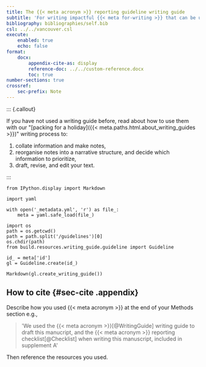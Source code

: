 ```yaml
---
title: The {{< meta acronym >}} reporting guideline writing guide
subtitle: 'For writing impactful {{< meta for-writing >}} that can be understood and used by everyone.'
bibliography: bibliographies/self.bib
csl: ../../vancouver.csl
execute:
    enabled: true
    echo: false
format:
    docx:
        appendix-cite-as: display
        reference-doc: ../../custom-reference.docx
        toc: true
number-sections: true
crossref:
    sec-prefix: Note
---
```


::: {.callout}

If you have not used a writing guide before, read about how to use them with our "[packing for a holiday]({{< meta.paths.html.about_writing_guides >}})" writing process to:

1. collate information and make notes,
2. reorganise notes into a narrative structure, and decide which information to prioritize,
3. draft, revise, and edit your text.

:::

```{python}
from IPython.display import Markdown

import yaml

with open('_metadata.yml', 'r') as file_:
    meta = yaml.safe_load(file_)

import os
path = os.getcwd()
path = path.split('/guidelines')[0]
os.chdir(path)
from build.resources.writing_guide.guideline import Guideline

id_ = meta['id']
gl = Guideline.create(id_)

Markdown(gl.create_writing_guide())
```

## How to cite {#sec-cite .appendix}

Describe how you used {{< meta acronym >}} at the end of your Methods section e.g., 

> 'We used the {{< meta acronym >}}[@WritingGuide] writing guide to draft this manucript, and the {{< meta acronym >}} reporting checklist[@Checklist] when writing this manuscript, included in supplement A'

Then reference the resources you used.